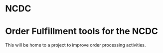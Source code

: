 # NCDC
<html>
<h1>Order Fulfillment tools for the NCDC</h1>
<p>This will be home to a project to improve order processing activities.</p>
</html>
